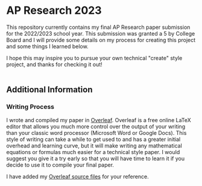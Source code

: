 # AP Research 2023
This repository currently contains my final AP Research paper submission for the 2022/2023 school year. This submission was granted a 5 by College Board and I will provide some details on my process for creating this project and some things I learned below. 

I hope this may inspire you to pursue your own technical "create" style project, and thanks for checking it out!
<br/><br/>
## Additional Information
### Writing Process
I wrote and compiled my paper in [Overleaf](https://www.overleaf.com/). Overleaf is a free online LaTeX editor that allows you much more control over the output of your writing than your classic word processor (Microsoft Word or Google Docs). This style of writing can take a while to get used to and has a greater initial overhead and learning curve, but it will make writing any mathematical equations or formulas much easier for a technical style paper. I would suggest you give it a try early so that you will have time to learn it if you decide to use it to compile your final paper.

I have added my [Overleaf source files](Overleaf/) for your reference.
